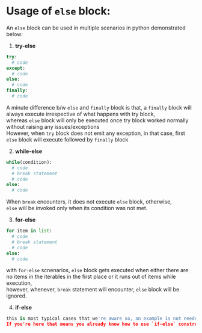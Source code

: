 # Usage of `else` block:

An `else` block can be used in multiple scenarios in python demonstrated below:

1. **try-else**

```python
try:
  # code
except:
  # code
else:
  # code
finally:
  # code
```
A minute difference b/w `else` and `finally` block is that, a `finally` block will always execute irrespective of what happens with try block,  
whereas `else` block will only be executed once try block worked normally without raising any issues/exceptions  
However, when `try` block does not emit any exception, in that case, first `else` block will execute followed by `finally` block  

2. **while-else**

```python
while(condition):
  # code
  # break statement
  # code
else:
  # code
```
When `break` encounters, it does not execute `else` block, otherwise,  
`else` will be invoked only when its condition was not met.  

3. **for-else**

```python
for item in list:
  # code
  # break statement
  # code
else:
  # code
```
with `for-else` scnenarios, `else` block gets executed when either there are no items in the iterables in the first place or it runs out of items while execution,  
however, whenever, `break` statement will encounter, `else` block will be ignored.  

4. **if-else**

```python
this is most typical cases that we're aware so, an example is not needed.  
If you're here that means you already know how to use `if-else` constructs in any language,  
```
